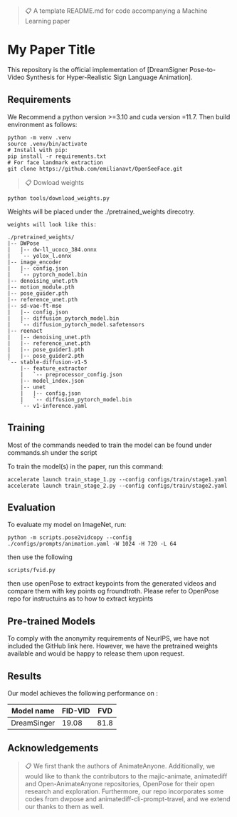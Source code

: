 >📋  A template README.md for code accompanying a Machine Learning paper

# My Paper Title

This repository is the official implementation of [DreamSigner Pose-to-Video Synthesis for
Hyper-Realistic Sign Language Animation].


## Requirements

We Recommend a python version >=3.10 and cuda version =11.7. Then build environment as follows:

```setup
python -m venv .venv
source .venv/bin/activate
# Install with pip:
pip install -r requirements.txt
# For face landmark extraction
git clone https://github.com/emilianavt/OpenSeeFace.git
```

>📋  Dowload weights
```
python tools/download_weights.py
```
Weights will be placed under the ./pretrained_weights direcotry.
```
weights will look like this:

./pretrained_weights/
|-- DWPose
|   |-- dw-ll_ucoco_384.onnx
|   `-- yolox_l.onnx
|-- image_encoder
|   |-- config.json
|   `-- pytorch_model.bin
|-- denoising_unet.pth
|-- motion_module.pth
|-- pose_guider.pth
|-- reference_unet.pth
|-- sd-vae-ft-mse
|   |-- config.json
|   |-- diffusion_pytorch_model.bin
|   `-- diffusion_pytorch_model.safetensors
|-- reenact
|   |-- denoising_unet.pth
|   |-- reference_unet.pth
|   |-- pose_guider1.pth
|   |-- pose_guider2.pth
`-- stable-diffusion-v1-5
    |-- feature_extractor
    |   `-- preprocessor_config.json
    |-- model_index.json
    |-- unet
    |   |-- config.json
    |   `-- diffusion_pytorch_model.bin
    `-- v1-inference.yaml
```
## Training

Most of the commands needed to train the model can be found under commands.sh under the script

To train the model(s) in the paper, run this command:

```train
accelerate launch train_stage_1.py --config configs/train/stage1.yaml
accelerate launch train_stage_2.py --config configs/train/stage2.yaml
```


## Evaluation

To evaluate my model on ImageNet, run:

```generate videos using this
python -m scripts.pose2vidcopy --config ./configs/prompts/animation.yaml -W 1024 -H 720 -L 64
```

then use the following
```FVID score
scripts/fvid.py
```

then use openPose to extract keypoints from the generated videos and compare them with key points og froundtroth.  Please refer to OpenPose repo for instructuins as to how to extract keypints


## Pre-trained Models

To comply with the anonymity requirements of NeurIPS, we have not included the GitHub link here. However, we have the pretrained weights available and would be happy to release them upon request.



## Results

Our model achieves the following performance on :


| Model name         |      FID-VID    |         FVD    |
| ------------------ |---------------- | -------------- |
| DreamSinger        |     19.08       |       81.8    |



## Acknowledgements

>📋  We first thank the authors of AnimateAnyone. Additionally, we would like to thank the contributors to the majic-animate, animatediff and Open-AnimateAnyone repositories, OpenPose for their open research and exploration. Furthermore, our repo incorporates some codes from dwpose and animatediff-cli-prompt-travel, and we extend our thanks to them as well.
